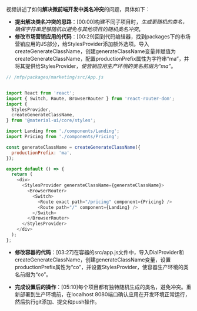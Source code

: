 

视频讲述了如何**解决微前端开发中类名冲突**的问题，具体如下：


- **提出解决类名冲突的思路**：[00:00]构建不同子项目时，*生成更随机的类名，确保字符串足够随机以避免与其他项目的随机类名冲突*。
- **修改市场营销应用的代码**：[00:29]回到代码编辑器，找到packages下的市场营销应用的JS部分，给StylesProvider添加额外选项。导入createGenerateClassName，创建generateClassName变量并赋值为createGenerateClassName，配置productionPrefix属性为字符串“ma”，并将其提供给StylesProvider，*使营销应用生产环境的类名前缀为“ma”*。

```js
// /mfp/packages/marketing/src/App.js


import React from 'react';
import { Switch, Route, BrowserRouter } from 'react-router-dom';
import {
  StylesProvider,
  createGenerateClassName,
} from '@material-ui/core/styles';

import Landing from './components/Landing';
import Pricing from './components/Pricing';

const generateClassName = createGenerateClassName({
  productionPrefix: 'ma',
});

export default () => {
  return (
    <div>
      <StylesProvider generateClassName={generateClassName}>
        <BrowserRouter>
          <Switch>
            <Route exact path="/pricing" component={Pricing} />
            <Route path="/" component={Landing} />
          </Switch>
        </BrowserRouter>
      </StylesProvider>
    </div>
  );
};

```

- **修改容器的代码**：[03:27]在容器的src/app.js文件中，导入DialProvider和createGenerateClassName，创建generateClassName变量，设置productionPrefix属性为“co”，并设置StylesProvider，使容器生产环境的类名前缀为“co”。

- **完成设置后的操作**：[05:10]每个项目都有独特随机生成的类名，避免冲突。重新部署到生产环境前，在localhost 8080端口确认应用在开发环境正常运行，然后执行git添加、提交和push操作。